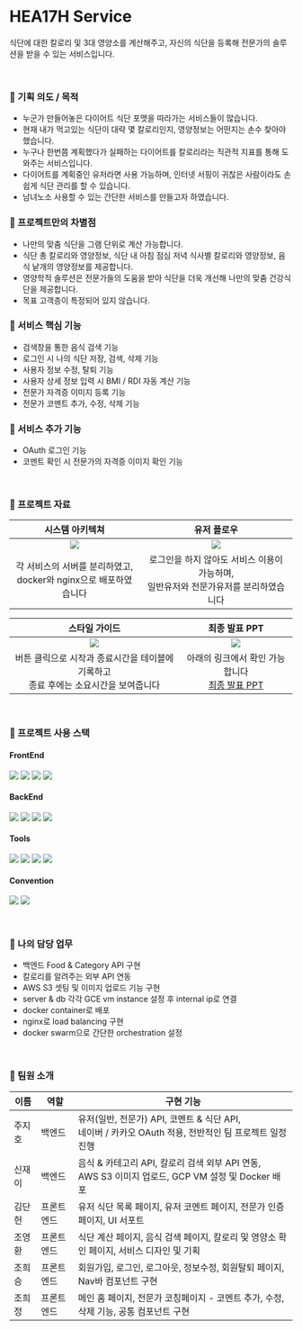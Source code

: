 # HEA17H Service
식단에 대한 칼로리 및 3대 영양소를 계산해주고, 자신의 식단을 등록해 전문가의 솔루션을 받을 수 있는 서비스입니다.

<br>

### 🥕 기획 의도 / 목적

- 누군가 만들어놓은 다이어트 식단 포맷을 따라가는 서비스들이 많습니다.
- 현재 내가 먹고있는 식단이 대략 몇 칼로리인지, 영양정보는 어떤지는 손수 찾아야 했습니다.
- 누구나 한번쯤 계획했다가 실패하는 다이어트를 칼로리라는 직관적 지표를 통해 도와주는 서비스입니다.
- 다이어트를 계획중인 유저라면 사용 가능하며, 인터넷 서핑이 귀찮은 사람이라도 손쉽게 식단 관리를 할 수 있습니다.
- 남녀노소 사용할 수 있는 간단한 서비스를 만들고자 하였습니다.

### 🥕 프로젝트만의 차별점

- 나만의 맞춤 식단을 그램 단위로 계산 가능합니다.
- 식단 총 칼로리와 영양정보, 식단 내 아침 점심 저녁 식사별 칼로리와 영양정보, 음식 낱개의 영양정보를 제공합니다.
- 영양학적 솔루션은 전문가들의 도움을 받아 식단을 더욱 개선해 나만의 맞춤 건강식단을 제공합니다.
- 목표 고객층이 특정되어 있지 않습니다.

### 🥕 서비스 핵심 기능

- 검색창을 통한 음식 검색 기능
- 로그인 시 나의 식단 저장, 검색, 삭제 기능
- 사용자 정보 수정, 탈퇴 기능
- 사용자 상세 정보 입력 시 BMI / RDI 자동 계산 기능
- 전문가 자격증 이미지 등록 기능
- 전문가 코멘트 추가, 수정, 삭제 기능

### 🥕 서비스 추가 기능

- OAuth 로그인 기능
- 코멘트 확인 시 전문가의 자격증 이미지 확인 기능

<br>

### 🥕 프로젝트 자료

|  시스템 아키텍쳐                                                                           |    유저 플로우             |
|:--------------------------------------------------------------------------------------:|:-----------------------:|
| ![](https://user-images.githubusercontent.com/102934821/234149503-92cb8fd3-32df-4249-8759-53da46c64cbf.png) |![](https://user-images.githubusercontent.com/102934821/234151013-45d15533-c4c5-4ad1-a462-f1a546d76ce0.png) |
| 각 서비스의 서버를 분리하였고,<br>docker와 nginx으로 배포하였습니다 | 로그인을 하지 않아도 서비스 이용이 가능하며,<br>일반유저와 전문가유저를 분리하였습니다 |

| 스타일 가이드  |  최종 발표 PPT |
|:--------------------------------------------------------------------------------------:|:-------------:|
|![](https://user-images.githubusercontent.com/102934821/234154816-891c4667-0480-4f0e-9d7c-089e79e76c95.png)|![](https://user-images.githubusercontent.com/102934821/234155117-7da831fc-9a3b-4afa-857c-2ed8a3de1d36.png)|
| 버튼 클릭으로 시작과 종료시간을 테이블에 기록하고<br>종료 후에는 소요시간을 보여줍니다 | 아래의 링크에서 확인 가능합니다<br> [최종 발표 PPT](https://docs.google.com/presentation/d/1_X8iHxnb_eN-TJPrqon1h_iyMeZyavbM21w7E3-WXwk/edit?usp=sharing) |

<br>

### 🥕 프로젝트 사용 스택

#### FrontEnd

<p>
  <img src="https://img.shields.io/badge/Javascript-F7DF1E?style=for-the-badge&logo=javascript&logoColor=black"/>
  <img src="https://img.shields.io/badge/React-black?style=for-the-badge&logo=react&logoColor=61DAFB"/>
  <img src="https://img.shields.io/badge/redux-764ABC?style=for-the-badge&logo=redux&logoColor=white"/>
  <img src="https://img.shields.io/badge/styled component-DB7093?style=for-the-badge&logo=styledcomponents&logoColor=white"/>
</p>

#### BackEnd

<p>
  <img src="https://img.shields.io/badge/Javascript-F7DF1E?style=for-the-badge&logo=javascript&logoColor=black"/>
  <img src="https://img.shields.io/badge/nodejs-339933?style=for-the-badge&logo=nodedotjs&logoColor=white"/>
  <img src="https://img.shields.io/badge/express-000000?style=for-the-badge&logo=express&logoColor=white"/>
  <img src="https://img.shields.io/badge/mongodb-47A248?style=for-the-badge&logo=mongodb&logoColor=white"/>
</p>

#### Tools

<p>
  <img src="https://img.shields.io/badge/google cloud-4285F4?style=for-the-badge&logo=googlecloud&logoColor=black"/>
  <img src="https://img.shields.io/badge/AWS S3-569A31?style=for-the-badge&logo=amazons3&logoColor=white"/>
  <img src="https://img.shields.io/badge/docker-2496ED?style=for-the-badge&logo=docker&logoColor=white"/>
  <img src="https://img.shields.io/badge/nginx-009639?style=for-the-badge&logo=nginx&logoColor=white"/>
</p>

#### Convention

<p>
  <img src="https://img.shields.io/badge/eslint-4B32C3?style=for-the-badge&logo=eslint&logoColor=black"/>
  <img src="https://img.shields.io/badge/prettier-F7B93E?style=for-the-badge&logo=prettier&logoColor=white"/>
</p>

<br>

### 🥕 나의 담당 업무
- 백엔드 Food & Category API 구현
- 칼로리를 알려주는 외부 API 연동
- AWS S3 셋팅 및 이미지 업로드 기능 구현
- server & db 각각 GCE vm instance 설정 후 internal ip로 연결
- docker container로 배포
- nginx로 load balancing 구현
- docker swarm으로 간단한 orchestration 설정

<br>

### 🥕 팀원 소개

| 이름   | 역할       | 구현 기능                                                                             |
| ----  | --------  | ----------------------------------------------------------------------------------- |
| 주지호 | 백엔드       | 유저(일반, 전문가) API, 코멘트 & 식단 API,<br> 네이버 / 카카오 OAuth 적용, 전반적인 팀 프로젝트 일정 진행 |
| 신재이 | 백엔드      | 음식 & 카테고리 API, 칼로리 검색 외부 API 연동,<br> AWS S3 이미지 업로드, GCP VM 설정 및 Docker 배포  |
| 김단헌 | 프론트엔드   | 유저 식단 목록 페이지, 유저 코멘트 페이지, 전문가 인증 페이지, UI 서포트   |
| 조영환 | 프론트엔드   | 식단 계산 페이지, 음식 검색 페이지, 칼로리 및 영양소 확인 페이지, 서비스 디자인 및 기획 |
| 조희승 | 프론트엔드   | 회원가입, 로그인, 로그아웃, 정보수정, 회원탈퇴 페이지, Nav바 컴포넌트 구현  |
| 조희정 | 프론트엔드   | 메인 홈 페이지, 전문가 코칭페이지 - 코멘트 추가, 수정, 삭제 기능, 공통 컴포넌트 구현  |

